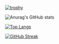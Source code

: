 

<p align="center">

[![trophy](https://github-profile-trophy.vercel.app/?username=smn06&rank=SECRET,AA,B,C&theme=gruvbox&no-frame=true)](https://github.com/ryo-ma/github-profile-trophy)
</p>

![Anurag's GitHub stats](https://github-readme-stats.vercel.app/api?username=smn06&show_icons=true&theme=dark)

[![Top Langs](https://github-readme-stats.vercel.app/api/top-langs/?username=smn06&layout=compact)](https://github.com/anuraghazra/github-readme-stats)

[![GitHub Streak](https://github-readme-streak-stats.herokuapp.com?user=smn06&theme=dark&date_format=M%20j%5B%2C%20Y%5D&fire=DD2727&sideLabels=DDDDDD&dates=DDDDDD&currStreakLabel=DD2727)](https://git.io/streak-stats)


